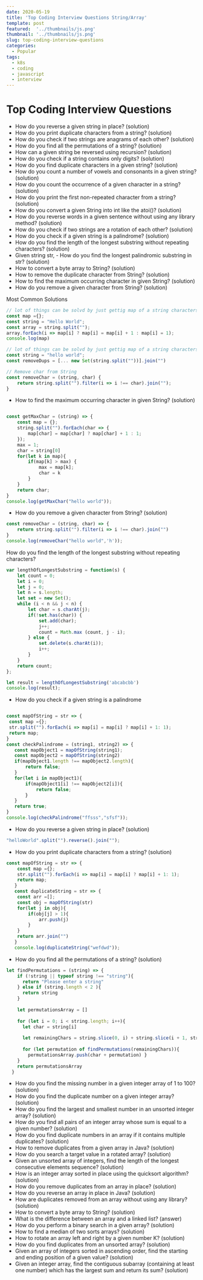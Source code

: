 ```yaml
---
date: 2020-05-19
title: 'Top Coding Interview Questions String/Array'
template: post
featured:  '../thumbnails/js.png'
thumbnail: '../thumbnails/js.png'
slug: top-coding-interview-questions
categories:
  - Popular
tags:
  - k8s
  - coding
  - javascript
  - interview
---
```


# Top Coding Interview Questions


- How do you reverse a given string in place? (solution)
- How do you print duplicate characters from a string? (solution)
- How do you check if two strings are anagrams of each other? (solution)
- How do you find all the permutations of a string? (solution)
- How can a given string be reversed using recursion? (solution)
- How do you check if a string contains only digits? (solution)
- How do you find duplicate characters in a given string? (solution)
- How do you count a number of vowels and consonants in a given string? (solution)
- How do you count the occurrence of a given character in a string? (solution)
- How do you print the first non-repeated character from a string? (solution)
- How do you convert a given String into int like the atoi()? (solution)
- How do you reverse words in a given sentence without using any library method? (solution)
- How do you check if two strings are a rotation of each other? (solution)
- How do you check if a given string is a palindrome? (solution)
- How do you find the length of the longest substring without repeating characters? (solution)
- Given string str, - How do you find the longest palindromic substring in str? (solution)
- How to convert a byte array to String? (solution)
- How to remove the duplicate character from String? (solution)
- How to find the maximum occurring character in given String? (solution)
- How do you remove a given character from String? (solution)

Most Common Solutions 

```javascript
// lot of things can be solvd by just gettig map of a string characters
const map ={};
const string = "Hello World";
const array = string.split("");
array.forEach(i => map[i] ? map[i] = map[i] + 1 : map[i] = 1);
console.log(map)
```


```javascript
// lot of things can be solvd by just gettig map of a string characters
const string = "hello world";
const removeDups = [... new Set(string.split(""))].join("")
```

```javascript
// Remove char from String
const removeChar = (string, char) {
    return string.split("").filter(i => i !== char).join("");
}
```
- How to find the maximum occurring character in given String? (solution)

```javascript

const getMaxChar = (string) => {
    const map = {};
    string.split("").forEach(char => {
        map[char] = map[char] ? map[char] + 1 : 1;
    });
    max = 1;
    char = string[0]
    for(let k in map){
        if(map[k] > max) {
            max = map[k];
            char = k
        }
    }
    return char;
}
console.log(getMaxChar("hello world"));
```

- How do you remove a given character from String? (solution)
```javascript
const removeChar = (string, char) => {
    return string.split("").filter(i => i !== char).join("")
}
console.log(removeChar("hello world",'h'));

```

How do you find the length of the longest substring without repeating characters?

```javascript
var lengthOfLongestSubstring = function(s) {
    let count = 0;
    let i = 0;
    let j = 0;
    let n = s.length;
    let set = new Set();
    while (i < n && j < n) {
        let char = s.charAt(j);
        if(!set.has(char)) {
            set.add(char);
            j++;
            count = Math.max (count, j - i);
        } else {
            set.delete(s.charAt(i));
            i++;
        }
    }
    return count;
};

let result = lengthOfLongestSubstring('abcabcbb')
console.log(result);

```
- How do you check if a given string is a palindrome

```javascript

const mapOfString = str => {
 const map ={};
 str.split("").forEach(i => map[i] = map[i] ? map[i] + 1: 1);
 return map;
} 
const checkPalindrome = (string1, string2) => {
   const mapObject1 = mapOfString(string1);
   const mapObject2 = mapOfString(string2)
   if(mapObject1.length !== mapObject2.length){
       return false;
   }
   for(let i in mapObject1){
       if(mapObject1[i] !== mapObject2[i]){
           return false;
       }
   }
   return true;
}
console.log(checkPalindrome("ffsss","sfsf"));

```
- How do you reverse a given string in place? (solution)
```javascript
"helloWorld".split("").reverse().join("");
```
- How do you print duplicate characters from a string? (solution)

```javascript
const mapOfString = str => {
    const map ={};
    str.split("").forEach(i => map[i] = map[i] ? map[i] + 1: 1);
    return map;
   } 
   const duplicateString = str => {
    const arr =[];
    const obj = mapOfString(str)
    for(let j in obj){
        if(obj[j] > 1){
            arr.push(j)
        }
    }
    return arr.join("")
   }
   console.log(duplicateString("wefdwd"));
```
- How do you find all the permutations of a string? (solution)
```javascript
let findPermutations = (string) => {
    if (!string || typeof string !== "string"){
      return "Please enter a string"
    } else if (string.length < 2 ){
      return string
    }
  
    let permutationsArray = [] 
     
    for (let i = 0; i < string.length; i++){
      let char = string[i]
  
      let remainingChars = string.slice(0, i) + string.slice(i + 1, string.length)
  
      for (let permutation of findPermutations(remainingChars)){
        permutationsArray.push(char + permutation) }
    }
    return permutationsArray
  }
```


 - How do you find the missing number in a given integer array of 1 to 100? (solution)
 - How do you find the duplicate number on a given integer array? (solution)
 - How do you find the largest and smallest number in an unsorted integer array? (solution)
 - How do you find all pairs of an integer array whose sum is equal to a given number? (solution)
 - How do you find duplicate numbers in an array if it contains multiple duplicates? (solution)
 - How to remove duplicates from a given array in Java? (solution)
 - How do you search a target value in a rotated array? (solution)
 - Given an unsorted array of integers, find the length of the longest consecutive elements sequence? (solution)
 - How is an integer array sorted in place using the quicksort algorithm? (solution)
 - How do you remove duplicates from an array in place? (solution)
 - How do you reverse an array in place in Java? (solution)
 - How are duplicates removed from an array without using any library? (solution)
 - How to convert a byte array to String? (solution)
 - What is the difference between an array and a linked list? (answer)
 - How do you perform a binary search in a given array? (solution)
 - How to find a median of two sorts arrays? (solution)
 - How to rotate an array left and right by a given number K? (solution)
 - How do you find duplicates from an unsorted array? (solution)
 - Given an array of integers sorted in ascending order, find the starting and ending position of a given value? (solution)
 - Given an integer array, find the contiguous subarray (containing at least one number) which has the largest sum and return its sum? (solution)
